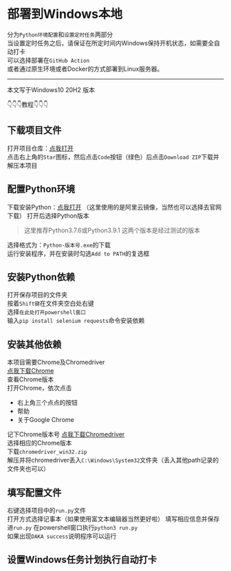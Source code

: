 # 部署到Windows本地
分为`Python环境配置`和`设置定时任务`两部分  
当设置定时任务之后，请保证在所定时间内Windows保持开机状态，如需要全自动打卡  
可以选择部署在`GitHub Action`  
或者通过原生环境或者Docker的方式部署到Linux服务器。

<hr />
本文写于Windows10 20H2 版本

👇👇👇教程👇👇👇

## 下载项目文件
打开项目仓库：[点我打开](https://github.com/billionray/ZZULI-healthreport)  
点击右上角的`Star`图标，然后点击`Code`按钮（绿色）后点击`Download ZIP`下载并解压本项目
## 配置Python环境
下载安装Python：[点我打开](https://npm.taobao.org/mirrors/python/) （这里使用的是阿里云镜像，当然也可以选择去官网下载） 
打开后选择Python版本  
>这里推荐Python3.7.6或Python3.9.1 这两个版本是经过测试的版本  

选择格式为：`Python-版本号.exe`的下载  
运行安装程序，并在安装时勾选`Add to PATH`的复选框
## 安装Python依赖
打开保存项目的文件夹  
按着`Shift键`在文件夹空白处右键  
选择`在此处打开powershell窗口`  
输入`pip install selenium requests`命令安装依赖

## 安装其他依赖
本项目需要Chrome及Chromedriver  
[点我下载Chrome](https://google.cn/chrome)  
查看Chrome版本  
打开Chrome，依次点击  
- 右上角三个点点的按钮  
- 帮助  
- 关于Google Chrome

记下Chrome版本号
[点我下载Chromedriver](https://npm.taobao.org/mirrors/chromedriver)  
选择相应的Chrome版本  
下载`chromedriver_win32.zip`  
解压并将chromedriver丢入`C:\Windows\System32`文件夹（丢入其他path记录的文件夹也可以）
## 填写配置文件
右键选择项目中的`run.py`文件  
打开方式选择记事本（如果使用富文本编辑器当然更好啦）
填写相应信息并保存进`run.py`
在powershell窗口执行`python3 run.py`  
如果出现`DAKA success`说明程序可以运行

## 设置Windows任务计划执行自动打卡
